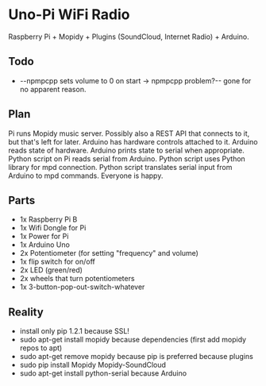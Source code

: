 # Uno-Pi WiFi Radio

Raspberry Pi + Mopidy + Plugins (SoundCloud, Internet Radio) + Arduino.

## Todo

* --npmpcpp sets volume to 0 on start -> npmpcpp problem?-- gone for no apparent reason.

## Plan

Pi runs Mopidy music server. Possibly also a REST API that connects to it, but that's left for later. Arduino has hardware controls attached to it. Arduino reads state of hardware. Arduino prints state to serial when appropriate. Python script on Pi reads serial from Arduino. Python script uses Python library for mpd connection. Python script translates serial input from Arduino to mpd commands. Everyone is happy.

## Parts

* 1x Raspberry Pi B
* 1x Wifi Dongle for Pi
* 1x Power for Pi
* 1x Arduino Uno
* 2x Potentiometer (for setting "frequency" and volume)
* 1x flip switch for on/off
* 2x LED (green/red)
* 2x wheels that turn potentiometers
* 1x 3-button-pop-out-switch-whatever 

## Reality

* install only pip 1.2.1 because SSL!
* sudo apt-get install mopidy because dependencies (first add mopidy repos to apt)
* sudo apt-get remove mopidy because pip is preferred because plugins
* sudo pip install Mopidy Mopidy-SoundCloud
* sudo apt-get install python-serial because Arduino